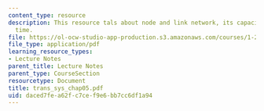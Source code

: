 ```yaml
---
content_type: resource
description: This resource tals about node and link network, its capacity, and travel
  time.
file: https://ol-ocw-studio-app-production.s3.amazonaws.com/courses/1-221j-transportation-systems-fall-2004/daced7fea62fc7cef9e6bb7cc6df1a94_trans_sys_chap05.pdf
file_type: application/pdf
learning_resource_types:
- Lecture Notes
parent_title: Lecture Notes
parent_type: CourseSection
resourcetype: Document
title: trans_sys_chap05.pdf
uid: daced7fe-a62f-c7ce-f9e6-bb7cc6df1a94
---
```

